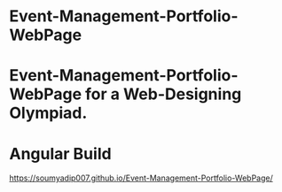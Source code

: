 # Event-Management-Portfolio-WebPage
# Event-Management-Portfolio-WebPage for a Web-Designing Olympiad.
# Angular Build 

https://soumyadip007.github.io/Event-Management-Portfolio-WebPage/
